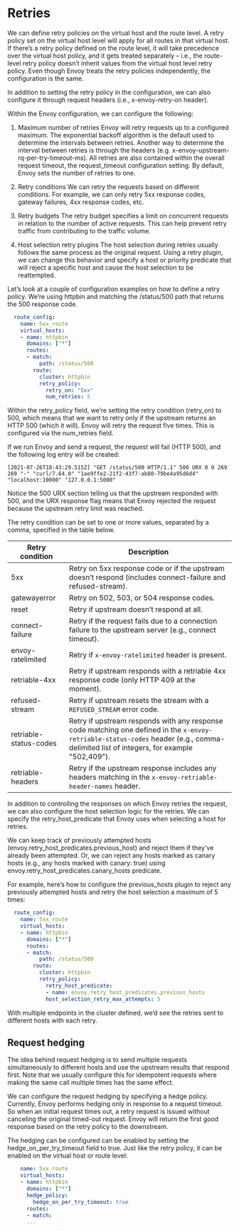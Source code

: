 # Retries
We can define retry policies on the virtual host and the route level. A retry policy set on the virtual host level will apply for all routes in that virtual host. If there’s a retry policy defined on the route level, it will take precedence over the virtual host policy, and it gets treated separately – i.e., the route-level retry policy doesn’t inherit values from the virtual host level retry policy. Even though Envoy treats the retry policies independently, the configuration is the same.

In addition to setting the retry policy in the configuration, we can also configure it through request headers (i.e., x-envoy-retry-on header).

Within the Envoy configuration, we can configure the following:

1. Maximum number of retries
Envoy will retry requests up to a configured maximum. The exponential backoff algorithm is the default used to determine the intervals between retries. Another way to determine the interval between retries is through the headers (e.g. x-envoy-upstream-rq-per-try-timeout-ms). All retries are also contained within the overall request timeout, the request_timeout configuration setting. By default, Envoy sets the number of retries to one.

2. Retry conditions
We can retry the requests based on different conditions. For example, we can only retry 5xx response codes, gateway failures, 4xx response codes, etc.

3. Retry budgets
The retry budget specifies a limit on concurrent requests in relation to the number of active requests. This can help prevent retry traffic from contributing to the traffic volume.

4. Host selection retry plugins
The host selection during retries usually follows the same process as the original request. Using a retry plugin, we can change this behavior and specify a host or priority predicate that will reject a specific host and cause the host selection to be reattempted.

Let’s look at a couple of configuration examples on how to define a retry policy. We’re using httpbin and matching the /status/500 path that returns the 500 response code.

```yaml
  route_config:
    name: 5xx_route
    virtual_hosts:
    - name: httpbin
      domains: ["*"]
      routes:
      - match:
          path: /status/500
        route:
          cluster: httpbin
          retry_policy:
            retry_on: "5xx"
            num_retries: 5
```

Within the retry_policy field, we’re setting the retry condition (retry_on) to 500, which means that we want to retry only if the upstream returns an HTTP 500 (which it will). Envoy will retry the request five times. This is configured via the num_retries field.

If we run Envoy and send a request, the request will fail (HTTP 500), and the following log entry will be created:

```shell
[2021-07-26T18:43:29.515Z] "GET /status/500 HTTP/1.1" 500 URX 0 0 269 269 "-" "curl/7.64.0" "1ae9ffe2-21f2-43f7-ab80-79be4a95d6d4" "localhost:10000" "127.0.0.1:5000"
```

Notice the 500 URX section telling us that the upstream responded with 500, and the URX response flag means that Envoy rejected the request because the upstream retry limit was reached.

The retry condition can be set to one or more values, separated by a comma, specified in the table below.

| Retry condition           | Description                                                                                             |
|---------------------------|---------------------------------------------------------------------------------------------------------|
| 5xx                       | Retry on 5xx response code or if the upstream doesn’t respond (includes connect-failure and refused-stream). |
| gatewayerror              | Retry on 502, 503, or 504 response codes.                                                                |
| reset                     | Retry if upstream doesn’t respond at all.                                                                |
| connect-failure           | Retry if the request fails due to a connection failure to the upstream server (e.g., connect timeout).   |
| envoy-ratelimited         | Retry if `x-envoy-ratelimited` header is present.                                                        |
| retriable-4xx             | Retry if upstream responds with a retriable 4xx response code (only HTTP 409 at the moment).              |
| refused-stream            | Retry if upstream resets the stream with a `REFUSED_STREAM` error code.                                   |
| retriable-status-codes    | Retry if upstream responds with any response code matching one defined in the `x-envoy-retriable-status-codes` header (e.g., comma-delimited list of integers, for example "502,409"). |
| retriable-headers         | Retry if the upstream response includes any headers matching in the `x-envoy-retriable-header-names` header. |

In addition to controlling the responses on which Envoy retries the request, we can also configure the host selection logic for the retries. We can specify the retry_host_predicate that Envoy uses when selecting a host for retries.

We can keep track of previously attempted hosts (envoy.retry_host_predicates.previous_host) and reject them if they’ve already been attempted. Or, we can reject any hosts marked as canary hosts (e.g., any hosts marked with canary: true) using envoy.retry_host_predicates.canary_hosts predicate.

For example, here’s how to configure the previous_hosts plugin to reject any previously attempted hosts and retry the host selection a maximum of 5 times:

```yaml
  route_config:
    name: 5xx_route
    virtual_hosts:
    - name: httpbin
      domains: ["*"]
      routes:
      - match:
          path: /status/500
        route:
          cluster: httpbin
          retry_policy:
            retry_host_predicate:
            - name: envoy.retry_host_predicates.previous_hosts
            host_selection_retry_max_attempts: 5
```

With multiple endpoints in the cluster defined, we’d see the retries sent to different hosts with each retry.

## Request hedging

The idea behind request hedging is to send multiple requests simultaneously to different hosts and use the upstream results that respond first. Note that we usually configure this for idempotent requests where making the same call multiple times has the same effect.

We can configure the request hedging by specifying a hedge policy. Currently, Envoy performs hedging only in response to a request timeout. So when an initial request times out, a retry request is issued without canceling the original timed-out request. Envoy will return the first good response based on the retry policy to the downstream.

The hedging can be configured can be enabled by setting the hedge_on_per_try_timeout field to true. Just like the retry policy, it can be enabled on the virtual host or route level:

```yaml  route_config:
    name: 5xx_route
    virtual_hosts:
    - name: httpbin
      domains: ["*"]
      hedge_policy:
        hedge_on_per_try_timeout: true
      routes:
      - match:
      ...
```

